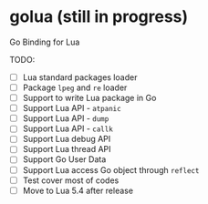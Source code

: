# golua (still in progress)
Go Binding for Lua

TODO:
* [ ] Lua standard packages loader
* [ ] Package `lpeg` and `re` loader
* [ ] Support to write Lua package in Go
* [ ] Support Lua API - `atpanic`
* [ ] Support Lua API - `dump`
* [ ] Support Lua API - `callk` 
* [ ] Support Lua debug API
* [ ] Support Lua thread API
* [ ] Support Go User Data
* [ ] Support Lua access Go object through `reflect`
* [ ] Test cover most of codes
* [ ] Move to Lua 5.4 after release
